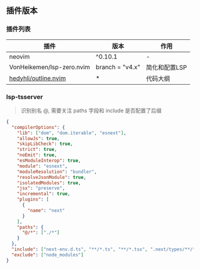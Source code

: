## 插件版本

### 插件列表

| 插件                                                            | 版本            | 作用          |
| --------------------------------------------------------------- | --------------- | ------------- |
| neovim                                                          | ^0.10.1         | -             |
| VonHeikemen/lsp-zero.nvim                                       | branch = "v4.x" | 简化和配置LSP |
| [hedyhli/outline.nvim](https://github.com/hedyhli/outline.nvim) | \*              | 代码大纲      |

### lsp-tsserver

> 识别别名 @, 需要关注 paths 字段和 include 是否配置了后缀

```json
{
  "compilerOptions": {
    "lib": ["dom", "dom.iterable", "esnext"],
    "allowJs": true,
    "skipLibCheck": true,
    "strict": true,
    "noEmit": true,
    "esModuleInterop": true,
    "module": "esnext",
    "moduleResolution": "bundler",
    "resolveJsonModule": true,
    "isolatedModules": true,
    "jsx": "preserve",
    "incremental": true,
    "plugins": [
      {
        "name": "next"
      }
    ],
    "paths": {
      "@/*": ["./*"]
    }
  },
  "include": ["next-env.d.ts", "**/*.ts", "**/*.tsx", ".next/types/**/*.ts"],
  "exclude": ["node_modules"]
}
```
